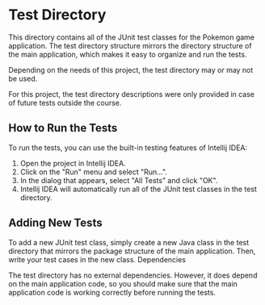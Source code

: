 # Test Directory

This directory contains all of the JUnit test classes for the Pokemon game application. The test directory structure mirrors the directory structure of the main application, which makes it easy to organize and run the tests.  

Depending on the needs of this project, the test directory may or may not be used.  

For this project, the test directory descriptions were only provided in case of future tests outside the course.

## How to Run the Tests

To run the tests, you can use the built-in testing features of Intellij IDEA:

1. Open the project in Intellij IDEA.
2. Click on the "Run" menu and select "Run...".
3. In the dialog that appears, select "All Tests" and click "OK".
4. Intellij IDEA will automatically run all of the JUnit test classes in the test directory.

## Adding New Tests

To add a new JUnit test class, simply create a new Java class in the test directory that mirrors the package structure of the main application. Then, write your test cases in the new class.
Dependencies

The test directory has no external dependencies. However, it does depend on the main application code, so you should make sure that the main application code is working correctly before running the tests.
